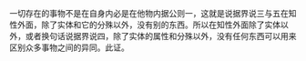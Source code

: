 一切存在的事物不是在自身内必是在他物内据公则一，这就是说据界说三与五在知性外面，除了实体和它的分殊以外，没有别的东西。所以在知性外面除了实体以外，或者换句话说据界说四，除了实体的属性和分殊以外，没有任何东西可以用来区别众多事物之间的异同。此证。